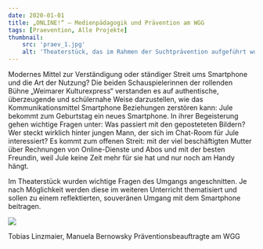 ```yaml
---
date: 2020-01-01
title: „ONLINE!“ – Medienpädagogik und Prävention am WGG
tags: [Praevention, Alle Projekte]
thumbnail: 
    src: 'praev_1.jpg'
    alt: 'Theaterstück, das im Rahmen der Suchtprävention aufgeführt wurde.'
---
```


Modernes Mittel zur Verständigung oder ständiger Streit ums Smartphone und die Art der Nutzung? Die beiden Schauspielerinnen
der rollenden Bühne „Weimarer Kulturexpress“ verstanden es auf authentische, überzeugende und schülernahe Weise darzustellen,
wie das Kommunikationsmittel Smartphone Beziehungen zerstören kann: Jule bekommt zum Geburtstag ein neues Smartphone.
In ihrer Begeisterung gehen wichtige Fragen unter: Was passiert mit den geposteteten Bildern? Wer steckt wirklich hinter jungen Mann,
der sich im Chat-Room für Jule interessiert? Es kommt zum offenen Streit: mit der viel beschäftigten Mutter über Rechnungen von
Online-Dienste  und Abos und mit der besten Freundin, weil Jule keine Zeit mehr für sie hat und nur noch am Handy hängt.

Im Theaterstück wurden wichtige Fragen des Umgangs angeschnitten. Je nach Möglichkeit werden diese im weiteren Unterricht thematisiert und sollen zu einem reflektierten,
souveränen Umgang mit dem Smartphone beitragen.

<img src = "/images/praev_1.jpg">

Tobias Linzmaier, Manuela Bernowsky
Präventionsbeauftragte am WGG
